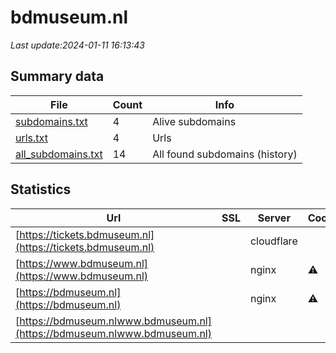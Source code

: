# bdmuseum.nl
*Last update:2024-01-11 16:13:43*
## Summary data
| File       | Count | Info |
|------------|-------|------|
|[subdomains.txt](/data/bdmuseum/subdomains.txt)|4|Alive subdomains|
|[urls.txt](/data/bdmuseum/urls.txt)|4|Urls|
|[all_subdomains.txt](/data/bdmuseum/all_subdomains.txt)|14|All found subdomains (history)|
## Statistics
| Url | SSL | Server | Cookie | HSTS | CSP | XFO | XXP | RP | Tech |
|------------|-------|------|------|------|------|------|------|------|------|
|[https://tickets.bdmuseum.nl](https://tickets.bdmuseum.nl)| |cloudflare| |:white_check_mark: | | |:white_check_mark: | | |:white_check_mark: | |Cloudflare Google Cl...| |
|[https://www.bdmuseum.nl](https://www.bdmuseum.nl)| |nginx|:warning: |:white_check_mark: | | |:white_check_mark: | |:white_check_mark: | |:white_check_mark: | |HSTS MySQL Nginx PHP...| |
|[https://bdmuseum.nl](https://bdmuseum.nl)| |nginx|:warning: |:white_check_mark: | | |:white_check_mark: | |:white_check_mark: | |:white_check_mark: | |HSTS Nginx| |
|[https://bdmuseum.nlwww.bdmuseum.nl](https://bdmuseum.nlwww.bdmuseum.nl)| | | | | | | |:white_check_mark: | |Nginx| |
